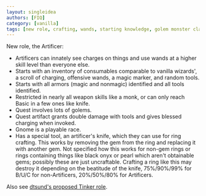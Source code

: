 ```yaml
---
layout: singleidea
authors: [FIQ]
category: [vanilla]
tags: [new role, crafting, wands, starting knowledge, golem monster class, rings, new object, former bigidea]
---
```

New role, the Artificer:
* Artificers can innately see charges on things and use wands at a higher skill
  level than everyone else.
* Starts with an inventory of consumables comparable to vanilla wizards', a
  scroll of charging, offensive wands, a magic marker, and random tools.
* Starts with all armors (magic and nonmagic) identified and all tools
  identified.
* Restricted in nearly all weapon skills like a monk, or can only reach Basic in
  a few ones like knife.
* Quest involves lots of golems.
* Quest artifact grants double damage with tools and gives blessed charging when
  invoked.
* Gnome is a playable race.
* Has a special tool, an artificer's knife, which they can use for ring
  crafting. This works by removing the gem from the ring and replacing it with
  another gem. Not specified how this works for non-gem rings or rings
  containing things like black onyx or pearl which aren't obtainable gems;
  possibly these are just uncraftable. Crafting a ring like this may destroy it
  depending on the beatitude of the knife, 75%/90%/99% for B/U/C for
  non-Artificers, 20%/50%/80% for Artificers.

Also see [dtsund's proposed Tinker role](https://nethackwiki.com/wiki/User:Jonadab/ClassOverhaul#Item_User:_Tinker).
